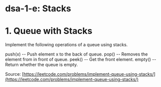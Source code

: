 # dsa-1-e: Stacks

# 1. Queue with Stacks

Implement the following operations of a queue using stacks.

push(x) -- Push element x to the back of queue.
pop() -- Removes the element from in front of queue.
peek() -- Get the front element.
empty() -- Return whether the queue is empty.

Source: [https://leetcode.com/problems/implement-queue-using-stacks/](https://leetcode.com/problems/implement-queue-using-stacks/)
